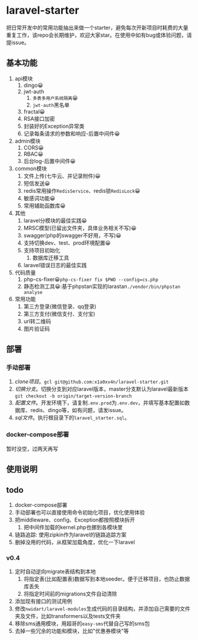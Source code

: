 # laravel-starter

把日常开发中的常用功能抽出来做一个starter，避免每次开新项目时耗费的大量重复工作，该repo会长期维护，欢迎大家star。在使用中如有bug或体验问题，请提issue。


## 基本功能

1. api模块
    1. dingo😀
    2. jwt-auth
        1. `多表多用户系统隔离`😀
        2. `jwt-auth`黑名单
    3. fractal😀
    4. RSA接口加密
    5. 封装好的Exception异常类
    6. 记录每条请求的参数和响应-后置中间件😀
2. admin模块
    1. CORS😀
    2. RBAC😀
    3. 后台log-后置中间件😀
3. common模块
    1. 文件上传(七牛云、并记录附件)😀
    2. 短信发送😀
    3. redis常用操作`RedisService`、redis锁`RedisLock`😀
    4. 敏感词功能😀
    5. 常用辅助函数库😀
4. 其他
    1. laravel分模块的最佳实践😀
    2. MRSC模型(已留出文件夹，具体业务相关不写)😀
    3. swagger(php的swagger不好用，不写)😀
    4. 支持切换dev、test、prod环境配置😀
    5. 支持项目初始化
        1. 数据库迁移工具
    6. laravel错误日志的最佳实践
5. 代码质量
    1. php-cs-fixer😀`php-cs-fixer fix $PWD --config=cs.php`
    2. 静态检测工具😀:基于phpstan实现的larastan`./vendor/bin/phpstan analyse`
5. 常用功能
    1. 第三方登录(微信登录、qq登录)
    2. 第三方支付(微信支付、支付宝)
    3. url转二维码
    4. 图片验证码



## 部署

### 手动部署

1. *clone项目*。`gcl git@github.com:x1a0xv4n/laravel-starter.git`
2. *切换分支*。切换分支到对应laravel版本，master分支默认为laravel最新版本`git checkout -b origin/target-version-branch`
3. *配置文件*。开发环境下，请复制`.env.prod`为`.env.dev`，并填写基本配置如数据库、redis、dingo等，如有问题，请发issue。
4. *sql文件*。执行根目录下的`laravel_starter.sql`。



### docker-compose部署

暂时没空，过两天再写



## 使用说明



## todo

1. docker-compose部署
2. 手动部署也可以直接使用命令初始化项目，优化使用体验
3. 把middleware、config、Exception都按照模块拆开
    1. 把中间件加载的kernel.php也挪到各模块里
4. 链路追踪: 使用zipkin作为laravel的链路追踪方案
5. 删掉没用的代码，从框架加载角度，优化一下laravel


### v0.4

1. 定时自动逆向migrate表结构到本地
    1. 将指定表(比如配置表)数据写到本地seeder。便于迁移项目，也防止数据库丢失
    2. 将指定时间前的migrations文件自动清除
2. 添加现有接口的测试用例
3. 修改`nwidart/laravel-modules`生成代码的目录结构，并添加自己需要的文件夹及文件，比如transformers以及tests文件夹
4. 移除sms通用模块，用超哥的`easy-sms`代替自己写的sms包
5. 去掉一些冗余的功能和模块，比如"优惠券模块"等







